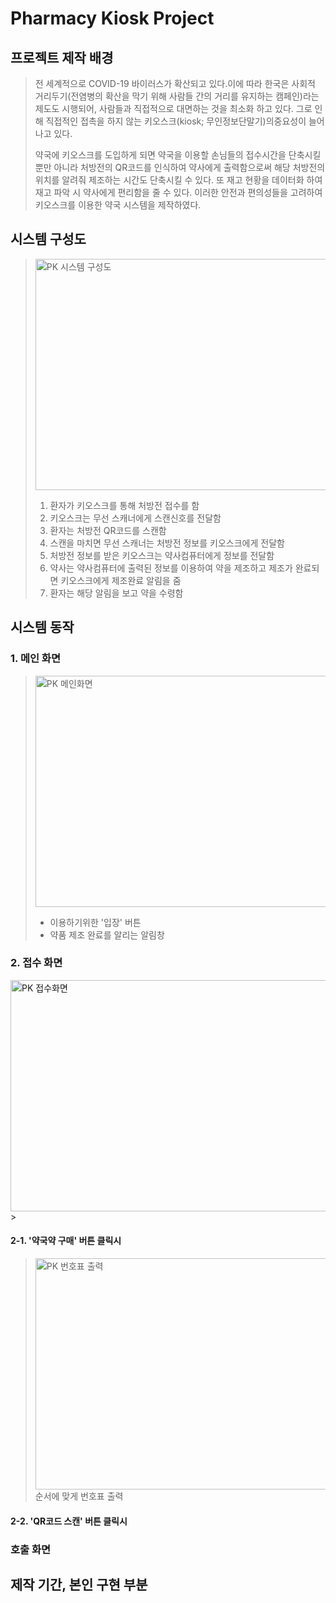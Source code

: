 # Pharmacy Kiosk Project
## 프로젝트 제작 배경
> 전 세계적으로 COVID-19 바이러스가 확산되고 있다.이에 따라 한국은 사회적 거리두기(전염병의 확산을 막기 위해 사람들 간의 거리를 유지하는 캠페인)라는 제도도 시행되어, 
 사람들과 직접적으로 대면하는 것을 최소화 하고 있다. 그로 인해 직접적인 접촉을 하지 않는 키오스크(kiosk; 무인정보단말기)의중요성이 늘어나고 있다. 
> 
> 약국에 키오스크를 도입하게 되면 약국을 이용할 손님들의 접수시간을 단축시킬 뿐만 아니라 처방전의 QR코드를 인식하여 약사에게 출력함으로써 해당 처방전의 위치를 알려줘 제조하는 시간도 단축시킬 수 있다. 또 재고 현황을 데이터화 하여 재고 파악 시 약사에게 편리함을 줄 수 있다. 이러한 안전과 편의성들을 고려하여 키오스크를 이용한 약국 시스템을 제작하였다. 

## 시스템 구성도
> <img width="700" height = "370" alt="PK 시스템 구성도" src="https://user-images.githubusercontent.com/78644129/107510816-f1022880-6be7-11eb-90a5-fb30d107a494.PNG"><br/>
> 1. 환자가 키오스크를 통해 처방전 접수를 함<br/>
> 2. 키오스크는 무선 스캐너에게 스캔신호를 전달함<br/>
> 3. 환자는 처방전 QR코드를 스캔함<br/>
> 4. 스캔을 마치면 무선 스캐너는 처방전 정보를 키오스크에게 전달함<br/> 
> 5. 처방전 정보를 받은 키오스크는 약사컴퓨터에게 정보를 전달함<br/>
> 6. 약사는 약사컴퓨터에 출력된 정보를 이용하여 약을 제조하고 제조가 완료되면 키오스크에게 제조완료 알림을 줌<br/>
> 7. 환자는 해당 알림을 보고 약을 수령함<br/>

## 시스템 동작
### 1. 메인 화면
> <img width="700" height = "370" alt="PK 메인화면" src="https://user-images.githubusercontent.com/78644129/107513537-b4383080-6beb-11eb-9f9d-ddbe1265f242.PNG"><br/>
> * 이용하기위한 '입장' 버튼<br/>
> * 약품 제조 완료를 알리는 알림창<br/>

### 2. 접수 화면
<img width="700" height = "370" alt="PK 접수화면" src="https://user-images.githubusercontent.com/78644129/107513799-1abd4e80-6bec-11eb-8284-0d8af154b9bf.PNG">><br/>
#### 2-1. '약국약 구매' 버튼 클릭시<br/>
> <img width="700" height = "370" alt="PK 번호표 출력" src="https://user-images.githubusercontent.com/78644129/107515116-f19dbd80-6bed-11eb-9a93-03c7273e03e4.PNG"><br/>
> 순서에 맞게 번호표 출력<br/>
#### 2-2. 'QR코드 스캔' 버튼 클릭시<br/>



### 호출 화면


## 제작 기간, 본인 구현 부분


